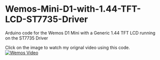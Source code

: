 # Wemos-Mini-D1-with-1.44-TFT-LCD-ST7735-Driver
Arduino code for the Wemos D1 Mini with a Generic 1.44 TFT LCD running on the ST7735 Driver


Click on the image to watch my orignal video using this code.
[![Wemos Video](https://i.ytimg.com/vi/mBlSvtjGI50/hqdefault.jpg?sqp=-oaymwEjCPYBEIoBSFryq4qpAxUIARUAAAAAGAElAADIQj0AgKJDeAE=&rs=AOn4CLBhnEZrgtcvnbfCj_Xn7UJRyeFaLg)](https://youtu.be/mBlSvtjGI50)
